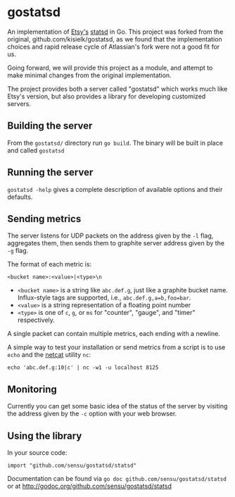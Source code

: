 gostatsd
========

An implementation of [Etsy's][etsy] [statsd][statsd] in Go. This project was
forked from the original, github.com/kisielk/gostatsd, as we found that the
implementation choices and rapid release cycle of Atlassian's fork were not
a good fit for us.

Going forward, we will provide this project as a module, and attempt to make
minimal changes from the original implementation.

The project provides both a server called "gostatsd" which works much like
Etsy's version, but also provides a library for developing customized servers.

Building the server
-------------------
From the `gostatsd/` directory run `go build`. The binary will be built in place
and called `gostatsd`

Running the server
------------------
`gostatsd -help` gives a complete description of available options and their
defaults.

Sending metrics
---------------
The server listens for UDP packets on the address given by the `-l` flag,
aggregates them, then sends them to graphite server address given by the `-g`
flag.

The format of each metric is:

    <bucket name>:<value>|<type>\n

* `<bucket name>` is a string like `abc.def.g`, just like a graphite bucket name.
Influx-style tags are supported, i.e., `abc.def.g,a=b,foo=bar`.
* `<value>` is a string representation of a floating point number
* `<type>` is one of `c`, `g`, or `ms` for "counter", "gauge", and "timer"
respectively.

A single packet can contain multiple metrics, each ending with a newline.

A simple way to test your installation or send metrics from a script is to use
`echo` and the [netcat][netcat] utility `nc`:

    echo 'abc.def.g:10|c' | nc -w1 -u localhost 8125

Monitoring
----------
Currently you can get some basic idea of the status of the server by visiting the
address given by the `-c` option with your web browser.

Using the library
-----------------
In your source code:

    import "github.com/sensu/gostatsd/statsd"

Documentation can be found via `go doc github.com/sensu/gostatsd/statsd` or at
http://godoc.org/github.com/sensu/gostatsd/statsd

[etsy]: http://www.etsy.com
[statsd]: http://www.github.com/etsy/statsd
[netcat]: http://netcat.sourceforge.net/

